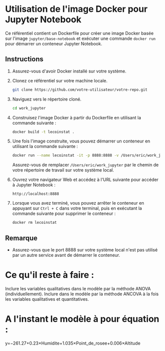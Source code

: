 # Utilisation de l'image Docker pour Jupyter Notebook

Ce référentiel contient un Dockerfile pour créer une image Docker basée sur l'image `jupyter/base-notebook` et exécuter une commande `docker run` pour démarrer un conteneur Jupyter Notebook.

## Instructions

1. Assurez-vous d'avoir Docker installé sur votre système.
2. Clonez ce référentiel sur votre machine locale.

    ```bash
    git clone https://github.com/votre-utilisateur/votre-repo.git
    ```

3. Naviguez vers le répertoire cloné.

    ```bash
    cd work_jupyter
    ```

4. Construisez l'image Docker à partir du Dockerfile en utilisant la commande suivante :

    ```bash
    docker build -t lecoinstat .
    ```

5. Une fois l'image construite, vous pouvez démarrer un conteneur en utilisant la commande suivante :

    ```bash
    docker run --name lecoinstat -it -p 8888:8888 -v /Users/eric/work_jupyter:/home/jovyan/work lecoinstat
    ```

    Assurez-vous de remplacer `/Users/eric/work_jupyter` par le chemin de votre répertoire de travail sur votre système local.

6. Ouvrez votre navigateur Web et accédez à l'URL suivante pour accéder à Jupyter Notebook :

    ```
    http://localhost:8888
    ```

7. Lorsque vous avez terminé, vous pouvez arrêter le conteneur en appuyant sur `Ctrl + C` dans votre terminal, puis en exécutant la commande suivante pour supprimer le conteneur :

    ```bash
    docker rm lecoinstat
    ```

## Remarque

- Assurez-vous que le port 8888 sur votre système local n'est pas utilisé par un autre service avant de démarrer le conteneur.



# Ce qu'il reste à faire : 

Inclure les variables qualitatives dans le modèle par la méthode ANOVA (individuellement).
Inclure dans le modèle par la méthode ANCOVA à la fois les variables qualitatives et quantitatives.



# A l'instant le modèle à pour équation :

y=−261.27+0.23×Humidite+1.035×Point_de_rosee+0.006×Altitude
